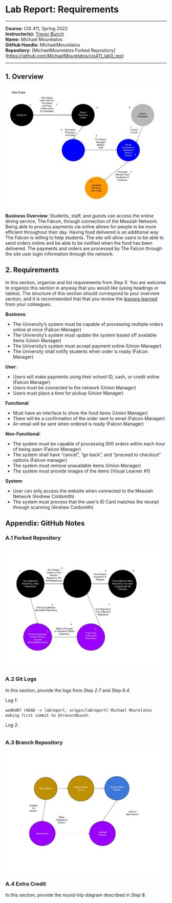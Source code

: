 # Lab Report: Requirements
___
**Course:** CIS 411, Spring 2022  
**Instructor(s):** [Trevor Bunch](https://github.com/trevordbunch)  
**Name:** Michael Mourelatos  
**GitHub Handle:** MichaelMourelatos  
**Repository:** [MichaelMourelatos Forked Repository] (https://github.com/MichaelMourelatos/cis411_lab0_req)
___

## 1. Overview
![Food Ordering Use Case](/assets/Food_Ordering_Use_Case_Diagram_1_30.jpg)

**Business Overview**: Students, staff, and guests can access the online dining service, The Falcon, through connection of the Messiah Network. Being able to process payments via online allows for people to be more efficient throughout their day. Having food delivered is an additional way The Falcon is willing to help students. The site will allow users to be able to send orders online and be able to be notified when the food has been delivered. The payments and orders are processed by The Falcon through the site user login information through the network.

## 2. Requirements
In this section, organize and list requirements from *Step 5*.  You are welcome to organize this section in anyway that you would like (using headings or tables).  The structure of this section should correspond to your overview section, and it is recommended that that you review the [lessons learned](../lessonsLearned.md) from your colleagues.

**Business**:
-	The University’s system must be capable of processing multiple orders online at once (Falcon Manager)
-	The University’s system must update the system based off available items (Union Manager)
-	The University’s system must accept payment online (Union Manager)
-	The University shall notify students when order is ready (Falcon Manager)

**User**:
-	Users will make payments using their school ID, cash, or credit online (Falcon Manager)
-	Users must be connected to the network (Union Manager)
-	Users must place a time for pickup (Union Manager)

**Functional**:
-	Must have an interface to show the food items (Union Manager)
-	There will be a confirmation of the order sent to email (Falcon Manager)
-	An email will be sent when ordered is ready (Falcon Manager)

**Non-Functional**:
-	The system must be capable of processing 500 orders within each hour of being open (Falcon Manager)
-	The system shall have “cancel”, “go back”, and “proceed to checkout” options (Falcon manager)
-	The system must remove unavailable items (Union Manager)
-	The system must provide images of the items (Visual Learner #1)

**System**:
-	User can only access the website when connected to the Messiah Network (Andrew Coldsmith)
-	The system must process that the user’s ID Card matches the receipt through scanning (Andrew Coldsmith)




## Appendix: GitHub Notes

### A.1 Forked Repository
![Forked Repository Diagram](/assets/Fork_Diagram_1_30.jpg)

### A.2 Git Logs
In this section, provide the logs from *Step 2.7* and *Step 6.4*.

Log 1:
```
aed6d07 (HEAD -> labreport, origin/labreport) Michael Mourelatos making first commit to @trevordbunch.

```
Log 2:
```

```


### A.3 Branch Repository
![Branch Repository Diagram](/assets/Branches_Diagram_1_30.jpg)

### A.4 Extra Credit
In this section, provide the round-trip diagram described in *Step 8*.
